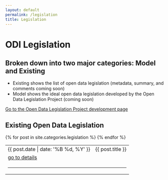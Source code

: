 ```yaml
---
layout: default
permalink: /legislation
title: Legislation
---
```


# ODI Legislation
## Broken down into two major categories: Model and Existing
* Existing shows the list of open data legislation (metadata, summary, and comments coming soon)
* Model shows the ideal open data legislation developed by the Open Data Legislation Project (coming soon)

[Go to the Open Data Legislation Project development page](https://github.com/opendatainitiative/opendatainitiative.github.io/wiki/Open-Data-Legislation-Project)

## Existing Open Data Legislation
<table>
    {% for post in site.categories.legislation %}
      <tr>
            <td>{{ post.date | date: '%B %d, %Y' }}</td>
            <td>{{ post.title }}</td>
      <tr>
            <td colspan="2"><a href="{{ site.baseurl }}{{ post.url }}">go to details</a></td>
      </tr>
      <tr>
            <td colspan="2"><hr></td>
      </tr>
    {% endfor %}
